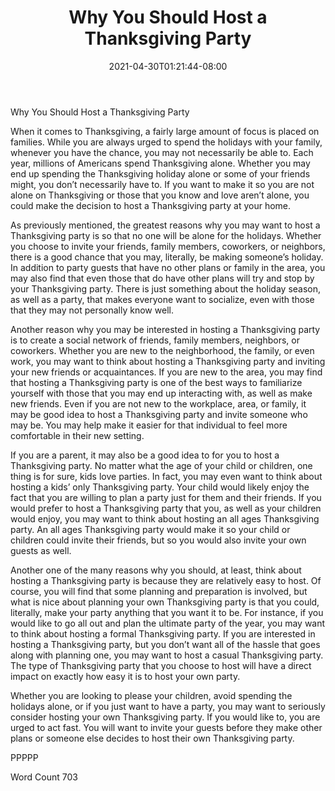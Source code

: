 ﻿---
title: "Why You Should Host a Thanksgiving Party"
date: 2021-04-30T01:21:44-08:00
description: "Thanksgiving Party Articles Tips for Web Success"
featured_image: "/images/Thanksgiving Party Articles.jpg"
tags: ["Thanksgiving Party Articles"]
---

Why You Should Host a Thanksgiving Party

When it comes to Thanksgiving, a fairly large amount of focus is placed on families.  While you are always urged to spend the holidays with your family, whenever you have the chance, you may not necessarily be able to. Each year, millions of Americans spend Thanksgiving alone.  Whether you may end up spending the Thanksgiving holiday alone or some of your friends might, you don’t necessarily have to.  If you want to make it so you are not alone on Thanksgiving or those that you know and love aren’t alone, you could make the decision to host a Thanksgiving party at your home.

As previously mentioned, the greatest reasons why you may want to host a Thanksgiving party is so that no one will be alone for the holidays. Whether you choose to invite your friends, family members, coworkers, or neighbors, there is a good chance that you may, literally, be making someone’s holiday.  In addition to party guests that have no other plans or family in the area, you may also find that even those that do have other plans will try and stop by your Thanksgiving party.  There is just something about the holiday season, as well as a party, that makes everyone want to socialize, even with those that they may not personally know well.

Another reason why you may be interested in hosting a Thanksgiving party is to create a social network of friends, family members, neighbors, or coworkers. Whether you are new to the neighborhood, the family, or even work, you may want to think about hosting a Thanksgiving party and inviting your new friends or acquaintances.  If you are new to the area, you may find that hosting a Thanksgiving party is one of the best ways to familiarize yourself with those that you may end up interacting with, as well as make new friends.  Even if you are not new to the workplace, area, or family, it may be good idea to host a Thanksgiving party and invite someone who may be. You may help make it easier for that individual to feel more comfortable in their new setting.

If you are a parent, it may also be a good idea to for you to host a Thanksgiving party. No matter what the age of your child or children, one thing is for sure, kids love parties.  In fact, you may even want to think about hosting a kids’ only Thanksgiving party. Your child would likely enjoy the fact that you are willing to plan a party just for them and their friends.  If you would prefer to host a Thanksgiving party that you, as well as your children would enjoy, you may want to think about hosting an all ages Thanksgiving party. An all ages Thanksgiving party would make it so your child or children could invite their friends, but so you would also invite your own guests as well.   

Another one of the many reasons why you should, at least, think about hosting a Thanksgiving party is because they are relatively easy to host.  Of course, you will find that some planning and preparation is involved, but what is nice about planning your own Thanksgiving party is that you could, literally, make your party anything that you want it to be. For instance, if you would like to go all out and plan the ultimate party of the year, you may want to think about hosting a formal Thanksgiving party.  If you are interested in hosting a Thanksgiving party, but you don’t want all of the hassle that goes along with planning one, you may want to host a casual Thanksgiving party. The type of Thanksgiving party that you choose to host will have a direct impact on exactly how easy it is to host your own party. 

Whether you are looking to please your children, avoid spending the holidays alone, or if you just want to have a party, you may want to seriously consider hosting your own Thanksgiving party.  If you would like to, you are urged to act fast.  You will want to invite your guests before they make other plans or someone else decides to host their own Thanksgiving party. 

PPPPP

Word Count 703


